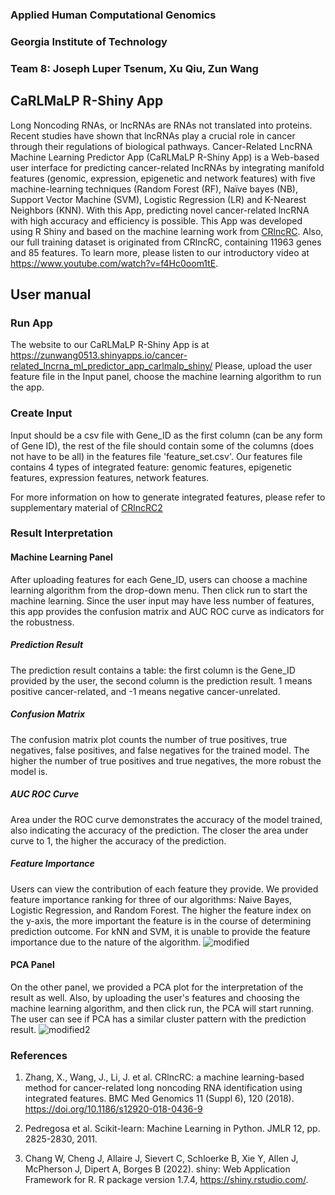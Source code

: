### Applied Human Computational Genomics ​

### Georgia Institute of Technology​

### Team 8: Joseph Luper Tsenum, Xu Qiu, Zun Wang​

## CaRLMaLP R-Shiny App

Long Noncoding RNAs, or lncRNAs are RNAs not translated into proteins. Recent studies have shown that lncRNAs play a crucial role in cancer through their regulations of biological pathways. Cancer-Related LncRNA Machine Learning Predictor App (CaRLMaLP R-Shiny App) is a Web-based user interface for predicting cancer-related lncRNAs by integrating manifold features (genomic, expression, epigenetic and network features) with five machine-learning techniques (Random Forest (RF), Naïve bayes (NB), Support Vector Machine (SVM), Logistic Regression (LR) and K-Nearest Neighbors (KNN). With this App, predicting novel cancer-related lncRNA with high accuracy and efficiency is possible. This App was developed using R Shiny and based on the machine learning work from [CRlncRC](https://bmcmedgenomics.biomedcentral.com/articles/10.1186/s12920-018-0436-9). Also, our full training dataset is originated from CRlncRC, containing 11963 genes and 85 features. To learn more, please listen to our introductory video at https://www.youtube.com/watch?v=f4Hc0oom1tE.
                

## User manual 

### Run App 
The website to our CaRLMaLP R-Shiny App is at https://zunwang0513.shinyapps.io/cancer-related_lncrna_ml_predictor_app_carlmalp_shiny/
Please, upload the user feature file in the Input panel, choose the machine learning algorithm to run the app.

### Create Input
Input should be a csv file with Gene_ID as the first column (can be any form of Gene ID), the rest of the file should contain some of the columns (does not have to be all) in the features file 'feature_set.csv'. Our features file contains 4 types of integrated feature: genomic features, epigenetic features, expression features, network features.


For more information on how to generate integrated features, please refer to supplementary material of [CRlncRC2](https://www.frontiersin.org/articles/10.3389/fgene.2019.00735/full#supplementary-material)

### Result Interpretation
#### Machine Learning Panel
After uploading features for each Gene_ID, users can choose a machine learning algorithm from the drop-down menu. Then click run to start the machine learning. Since the user input may have less number of features, this app provides the confusion matrix and AUC ROC curve as indicators for the robustness.
##### Prediction Result
The prediction result contains a table: the first column is the Gene_ID provided by the user, the second column is the prediction result. 1 means positive cancer-related, and -1 means negative cancer-unrelated.
##### Confusion Matrix
The confusion matrix plot counts the number of true positives, true negatives, false positives, and false negatives for the trained model. The higher the number of true positives and true negatives, the more robust the model is.
##### AUC ROC Curve
Area under the ROC curve demonstrates the accuracy of the model trained, also indicating the accuracy of the prediction. The closer the area under curve to 1, the higher the accuracy of the prediction.
##### Feature Importance
Users can view the contribution of each feature they provide. We provided feature importance ranking for three of our algorithms: Naive Bayes, Logistic Regression, and Random Forest. The higher the feature index on the y-axis, the more important the feature is in the course of determining prediction outcome. For kNN and SVM, it is unable to provide the feature importance due to the nature of the algorithm. 
![modified](https://github.gatech.edu/storage/user/56953/files/b8b1fc6f-d9fc-4935-8c44-c82bfad1e193)

#### PCA Panel
On the other panel, we provided a PCA plot for the interpretation of the result as well. Also, by uploading the user's features and choosing the machine learning algorithm, and then click run, the PCA will start running. The user can see if PCA has a similar cluster pattern with the prediction result.
![modified2](https://github.gatech.edu/storage/user/56953/files/658320b6-a8d7-4d20-a79a-6cc6b5bc198d)

### References

1. Zhang, X., Wang, J., Li, J. et al. CRlncRC: a machine learning-based method for cancer-related long noncoding RNA identification using integrated features. BMC Med Genomics 11 (Suppl 6), 120 (2018). https://doi.org/10.1186/s12920-018-0436-9

2. Pedregosa et al. Scikit-learn: Machine Learning in Python. JMLR 12, pp. 2825-2830, 2011.

3. Chang W, Cheng J, Allaire J, Sievert C, Schloerke B, Xie Y, Allen J, McPherson J, Dipert A, Borges B (2022). shiny: Web Application Framework for R. R package version 1.7.4, https://shiny.rstudio.com/.
